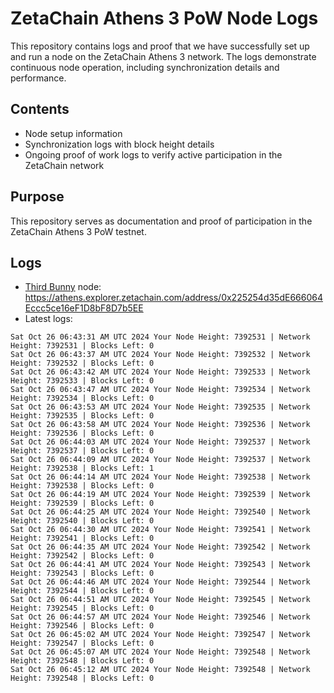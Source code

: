 # ZetaChain Athens 3 PoW Node Logs
This repository contains logs and proof that we have successfully set up and run a node on the ZetaChain Athens 3 network. The logs demonstrate continuous node operation, including synchronization details and performance.

## Contents
- Node setup information
- Synchronization logs with block height details
- Ongoing proof of work logs to verify active participation in the ZetaChain network

## Purpose
This repository serves as documentation and proof of participation in the ZetaChain Athens 3 PoW testnet.

## Logs

- [Third Bunny](https://thirdbunny.xyz/) node: https://athens.explorer.zetachain.com/address/0x225254d35dE666064Eccc5ce16eF1D8bF8D7b5EE
- Latest logs:
```
Sat Oct 26 06:43:31 AM UTC 2024 Your Node Height: 7392531 | Network Height: 7392531 | Blocks Left: 0
Sat Oct 26 06:43:37 AM UTC 2024 Your Node Height: 7392532 | Network Height: 7392532 | Blocks Left: 0
Sat Oct 26 06:43:42 AM UTC 2024 Your Node Height: 7392533 | Network Height: 7392533 | Blocks Left: 0
Sat Oct 26 06:43:47 AM UTC 2024 Your Node Height: 7392534 | Network Height: 7392534 | Blocks Left: 0
Sat Oct 26 06:43:53 AM UTC 2024 Your Node Height: 7392535 | Network Height: 7392535 | Blocks Left: 0
Sat Oct 26 06:43:58 AM UTC 2024 Your Node Height: 7392536 | Network Height: 7392536 | Blocks Left: 0
Sat Oct 26 06:44:03 AM UTC 2024 Your Node Height: 7392537 | Network Height: 7392537 | Blocks Left: 0
Sat Oct 26 06:44:09 AM UTC 2024 Your Node Height: 7392537 | Network Height: 7392538 | Blocks Left: 1
Sat Oct 26 06:44:14 AM UTC 2024 Your Node Height: 7392538 | Network Height: 7392538 | Blocks Left: 0
Sat Oct 26 06:44:19 AM UTC 2024 Your Node Height: 7392539 | Network Height: 7392539 | Blocks Left: 0
Sat Oct 26 06:44:25 AM UTC 2024 Your Node Height: 7392540 | Network Height: 7392540 | Blocks Left: 0
Sat Oct 26 06:44:30 AM UTC 2024 Your Node Height: 7392541 | Network Height: 7392541 | Blocks Left: 0
Sat Oct 26 06:44:35 AM UTC 2024 Your Node Height: 7392542 | Network Height: 7392542 | Blocks Left: 0
Sat Oct 26 06:44:41 AM UTC 2024 Your Node Height: 7392543 | Network Height: 7392543 | Blocks Left: 0
Sat Oct 26 06:44:46 AM UTC 2024 Your Node Height: 7392544 | Network Height: 7392544 | Blocks Left: 0
Sat Oct 26 06:44:51 AM UTC 2024 Your Node Height: 7392545 | Network Height: 7392545 | Blocks Left: 0
Sat Oct 26 06:44:57 AM UTC 2024 Your Node Height: 7392546 | Network Height: 7392546 | Blocks Left: 0
Sat Oct 26 06:45:02 AM UTC 2024 Your Node Height: 7392547 | Network Height: 7392547 | Blocks Left: 0
Sat Oct 26 06:45:07 AM UTC 2024 Your Node Height: 7392548 | Network Height: 7392548 | Blocks Left: 0
Sat Oct 26 06:45:12 AM UTC 2024 Your Node Height: 7392548 | Network Height: 7392548 | Blocks Left: 0
```
